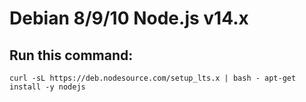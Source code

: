 # Debian 8/9/10 Node.js v14.x
## Run this command:
`curl -sL https://deb.nodesource.com/setup_lts.x | bash -
apt-get install -y nodejs`
